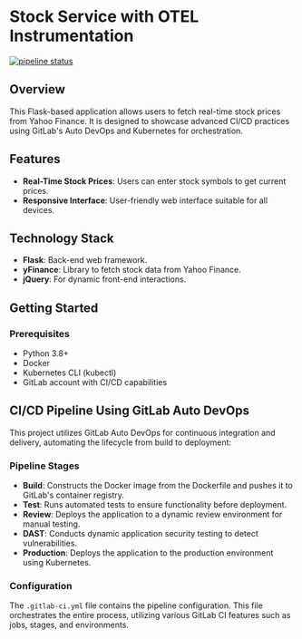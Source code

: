 # Stock Service with OTEL Instrumentation

[![pipeline status](https://gitlab.com/sa-demo-group/ben-bertka-demo-group/stock-service/badges/main/pipeline.svg)](https://gitlab.com/sa-demo-group/ben-bertka-demo-group/stock-service/-/commits/main)

## Overview

This Flask-based application allows users to fetch real-time stock prices from Yahoo Finance. It is designed to showcase advanced CI/CD practices using GitLab's Auto DevOps and Kubernetes for orchestration.

## Features

- **Real-Time Stock Prices**: Users can enter stock symbols to get current prices.
- **Responsive Interface**: User-friendly web interface suitable for all devices.

## Technology Stack

- **Flask**: Back-end web framework.
- **yFinance**: Library to fetch stock data from Yahoo Finance.
- **jQuery**: For dynamic front-end interactions.

## Getting Started

### Prerequisites

- Python 3.8+
- Docker
- Kubernetes CLI (kubectl)
- GitLab account with CI/CD capabilities


## CI/CD Pipeline Using GitLab Auto DevOps

This project utilizes GitLab Auto DevOps for continuous integration and delivery, automating the lifecycle from build to deployment:

### Pipeline Stages

- **Build**: Constructs the Docker image from the Dockerfile and pushes it to GitLab's container registry.
- **Test**: Runs automated tests to ensure functionality before deployment.
- **Review**: Deploys the application to a dynamic review environment for manual testing.
- **DAST**: Conducts dynamic application security testing to detect vulnerabilities.
- **Production**: Deploys the application to the production environment using Kubernetes.

### Configuration

The `.gitlab-ci.yml` file contains the pipeline configuration. This file orchestrates the entire process, utilizing various GitLab CI features such as jobs, stages, and environments.
